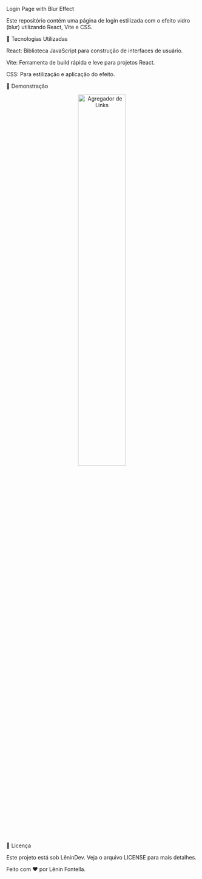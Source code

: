 Login Page with Blur Effect

Este repositório contém uma página de login estilizada com o efeito vidro (blur) utilizando React, Vite e CSS.

🚀 Tecnologias Utilizadas

React: Biblioteca JavaScript para construção de interfaces de usuário.

Vite: Ferramenta de build rápida e leve para projetos React.

CSS: Para estilização e aplicação do efeito.

📸 Demonstração

<p align="center">
  <img alt="Agregador de Links" src="https://i.ibb.co/wNjqsZBG/react.jpg" width="50%">
</p>

📜 Licença

Este projeto está sob LêninDev. Veja o arquivo LICENSE para mais detalhes.

Feito com ❤️ por Lênin Fontella.
